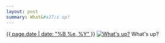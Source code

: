 ```yaml
---
layout: post
summary: What&#x27;s up?
---
```


<p>
  <time><a href="/399">{{ page.date | date: "%B %e, %Y" }}</a></time>
  <a href="/399"><img src="{{ site.assets_url }}/399-484.jpg" srcset="{{ site.assets_url }}/399-968.jpg 968w, {{ site.assets_url }}/399-726.jpg 726w, {{ site.assets_url }}/399-484.jpg 484w, {{ site.assets_url }}/399-242.jpg 242w" sizes="(min-width: 700px) 50vw, calc(100vw - 2rem)" alt="What&#x27;s up?" /></a>
  <span>What&#x27;s up?</span>
</p>
